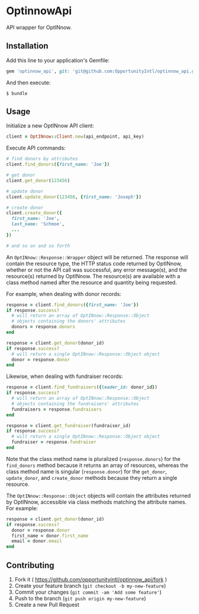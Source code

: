 # OptinnowApi

API wrapper for OptINnow.

## Installation

Add this line to your application's Gemfile:

```ruby
gem 'optinnow_api', git: 'git@github.com:OpportunityIntl/optinnow_api.git'
```

And then execute:

    $ bundle

## Usage

Initialize a new OptINnow API client:

```ruby
client = OptINnow::Client.new(api_endpoint, api_key)
```

Execute API commands:

```ruby
# find donors by attributes
client.find_donors({first_name: 'Joe'})

# get donor
client.get_donor(123456)

# update donor
client.update_donor(123456, {first_name: 'Joseph'})

# create donor
client.create_donor({
  first_name: 'Joe',
  last_name: 'Schmoe',
  ...
})

# and so on and so forth
```

An `OptINnow::Response::Wrapper` object will be returned. The response will contain the resource type, the HTTP status code returned by OptINnow, whether or not the API call was successful, any error message(s), and the resource(s) returned by OptINnow. The resource(s) are available with a class method named after the resource and quantity being requested.

For example, when dealing with donor records:

```ruby
response = client.find_donors({first_name: 'Joe'})
if response.success?
  # will return an array of OptINnow::Response::Object
  # objects containing the donors' attributes
  donors = response.donors
end

response = client.get_donor(donor_id)
if response.success?
  # will return a single OptINnow::Response::Object object
  donor = response.donor
end
```

Likewise, when dealing with fundraiser records:

```ruby
response = client.find_fundraisers({leader_id: donor_id})
if response.success?
  # will return an array of OptINnow::Response::Object
  # objects containing the fundraisers' attributes
  fundraisers = response.fundraisers
end

response = client.get_fundraiser(fundraiser_id)
if response.success?
  # will return a single OptINnow::Response::Object object
  fundraiser = response.fundraiser
end
```

Note that the class method name is pluralized (`response.donors`) for the `find_donors` method because it returns an array of resources, whereas the class method name is singular (`response.donor`) for the `get_donor`, `update_donor`, and `create_donor` methods because they return a single resource.

The `OptINnow::Response::Object` objects will contain the attributes returned by OptINnow, accessible via class methods matching the attribute names. For example:

```ruby
response = client.get_donor(donor_id)
if response.success?
  donor = response.donor
  first_name = donor.first_name
  email = donor.email
end
```

## Contributing

1. Fork it ( https://github.com/opportunityintl/optinnow_api/fork )
2. Create your feature branch (`git checkout -b my-new-feature`)
3. Commit your changes (`git commit -am 'Add some feature'`)
4. Push to the branch (`git push origin my-new-feature`)
5. Create a new Pull Request
